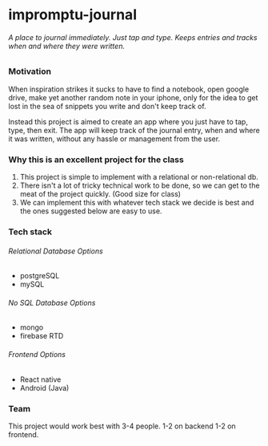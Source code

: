 # impromptu-journal
###### A place to journal immediately. Just tap and type. Keeps entries and tracks when and where they were written.

### Motivation
When inspiration strikes it sucks to have to find a notebook, open google drive, make yet another random note in your 
iphone, only for the idea to get lost in the sea of snippets you write and don't keep track of.

Instead this project is aimed to create an app where you just have to tap, type, then exit. The app will keep track of 
the journal entry, when and where it was written, without any hassle or management from the user.

### Why this is an excellent project for the class
1. This project is simple to implement with a relational or non-relational db.
2. There isn't a lot of tricky technical work to be done, so we can get to the meat of the project quickly. (Good size for class)
3. We can implement this with whatever tech stack we decide is best and the ones suggested below are easy to use.

### Tech stack
###### Relational Database Options
* postgreSQL
* mySQL

###### No SQL Database Options
* mongo
* firebase RTD

###### Frontend Options
* React native
* Android (Java)

### Team
This project would work best with 3-4 people. 1-2 on backend 1-2 on frontend.